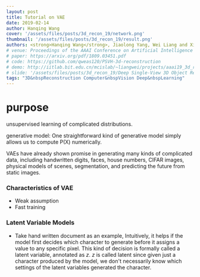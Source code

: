 ```yaml
---
layout: post
title: Tutorial on VAE
date: 2019-02-14
author: Hanqing Wang
cover: '/assets/files/posts/3d_recon_19/network.png'
thumbnail: '/assets/files/posts/3d_recon_19/result.png'
authors: <strong>Hanqing Wang</strong>, Jiaolong Yang, Wei Liang and Xin Tong
# venue: Proceedings of the AAAI Conference on Artificial Intelligence (AAAI), 2019, <strong>(Oral)</strong>
# paper: https://arxiv.org/pdf/1809.03451.pdf
# code: https://github.com/qweas120/PSVH-3d-reconstruction
# demo: http://iitlab.bit.edu.cn/mcislab/~liangwei/projects/aaai19_3d_recon/assets/supplementary_2.mp4
# slide: '/assets/files/posts/3d_recon_19/Deep Single-View 3D Object Reconstruction with Visual Hull.pptx'
tags: "3D&nbspReconstruction Computer&nbspVision Deep&nbspLearning"
---
```


# purpose
unsupervised learning of complicated distributions.

generative model: One straightforward kind of generative model simply allows us to compute P(X) numerically.

VAEs have already shown promise in generating many kinds of complicated data, including handwritten digits, faces, house numbers, CIFAR images, physical models of scenes, segmentation, and predicting the future from static images.


### Characteristics of VAE
- Weak assumption
- Fast training

### Latent Variable Models
- Take hand written document as an example, Intuitively, it helps if the model first decides which character to generate before it assigns a value to any specific pixel. This kind of decision is formally called a latent variable, annotated as $z$. $z$ is called latent since given just a character produced by the model, we don't necessarily know which settings of the latent variables generated the character.

